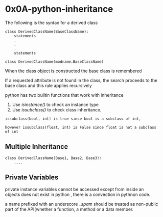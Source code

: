 # 0x0A-python-inheritance
The following is the syntax for a derived class
```
class DerivedClassName(BaseClassName):
	statements
	.
	.
	.
	statements
```

```
class DerivedClassName(modname.BaseClassName)
```
When the class object is constructed the base class is remembered

If a requested attribute is not found in the class, the search proceeds to the base class and this rule applies recursively

python has two builtin functions that work with inheritance

1. Use *isinstance()* to check an instance type
1. Use *issubclass()* to check class inheritance.
```
issubclass(bool, int) is true since bool is a subclass of int,

however issubclass(float, int) is False since float is not a subclass of int
```
## Multiple Inheritance

```
class DerivedClassName(Base1, Base2, Base3):
	....
```
## Private Variables
private instance variables cannot be accessed except from inside an objects does not exist in python , there is a convection in pythnon code.

a name prefixed with an underscore *_spam* should be  treated as non-public part of the API(whether a function, a method or a data member.


